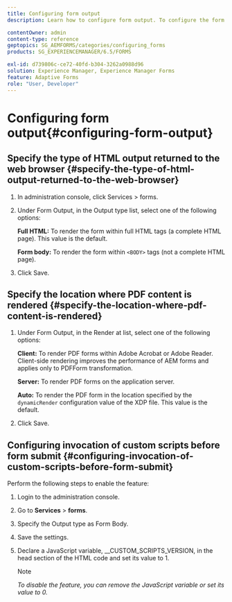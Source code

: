 ```yaml
---
title: Configuring form output
description: Learn how to configure form output. To configure the form output and enable the feature use the custom scripts before form submission.   

contentOwner: admin
content-type: reference
geptopics: SG_AEMFORMS/categories/configuring_forms
products: SG_EXPERIENCEMANAGER/6.5/FORMS

exl-id: d739806c-ce72-40fd-b304-3262a0988d96
solution: Experience Manager, Experience Manager Forms
feature: Adaptive Forms
role: "User, Developer"
---
```

# Configuring form output{#configuring-form-output}

## Specify the type of HTML output returned to the web browser {#specify-the-type-of-html-output-returned-to-the-web-browser}

1. In administration console, click Services &gt; forms.
1. Under Form Output, in the Output type list, select one of the following options:

   **Full HTML:** To render the form within full HTML tags (a complete HTML page). This value is the default.

   **Form body:** To render the form within `<BODY>` tags (not a complete HTML page).

1. Click Save.

## Specify the location where PDF content is rendered {#specify-the-location-where-pdf-content-is-rendered}

1. Under Form Output, in the Render at list, select one of the following options:

   **Client:** To render PDF forms within Adobe Acrobat or Adobe Reader. Client-side rendering improves the performance of AEM forms and applies only to PDFForm transformation.

   **Server:** To render PDF forms on the application server.

   **Auto:** To render the PDF form in the location specified by the `dynamicRender` configuration value of the XDP file. This value is the default.

1. Click Save.

## Configuring invocation of custom scripts before form submit {#configuring-invocation-of-custom-scripts-before-form-submit}

Perform the following steps to enable the feature:

1. Login to the administration console.
1. Go to **Services** &gt; **forms**.
1. Specify the Output type as Form Body.
1. Save the settings.
1. Declare a JavaScript variable, __CUSTOM_SCRIPTS_VERSION, in the head section of the HTML code and set its value to 1.

   >[!NOTE]
   >
   >*To disable the feature, you can remove the JavaScript variable or set its value to 0.*
